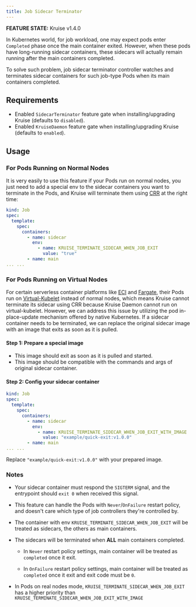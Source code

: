 ```yaml
---
title: Job Sidecar Terminator
---
```


**FEATURE STATE:** Kruise v1.4.0

In Kubernetes world, for job workload, one may expect pods enter `Completed` phase once the main container exited. However, when these pods have long-running sidecar containers, these sidecars will actually remain running after the main containers completed.

To solve such problem, job sidecar terminator controller watches and terminates sidecar containers for such job-type Pods when its main containers completed.

## Requirements

 - Enabled `SidecarTerminator` feature gate when installing/upgrading Kruise (defaults to `disabled`).
 - Enabled `KruiseDaemon` feature gate when installing/upgrading Kruise (defaults to `enabled`).

## Usage

### For Pods Running on Normal Nodes
It is very easily to use this feature if your Pods run on normal nodes, you just need to add a special env to the sidecar containers you want to terminate in the Pods, and Kruise will terminate them using [CRR](containerrecreaterequest.md) at the right time:
```yaml
kind: Job
spec:
  template:
    spec:
      containers:
        - name: sidecar
          env:
            - name: KRUISE_TERMINATE_SIDECAR_WHEN_JOB_EXIT
              value: "true"
        - name: main
... ...
```

### For Pods Running on Virtual Nodes
For certain serverless container platforms like [ECI](https://www.aliyun.com/product/eci) and [Fargate](https://aws.amazon.com/cn/fargate/), their Pods run on [Virtual-Kubelet](https://virtual-kubelet.io/#:~:text=Virtual%20Kubelet%20is%20an%20open,as%20serverless%20cloud%20container%20platforms.) instead of normal nodes, which means Kruise cannot terminate its sidecar using CRR because Kruise Daemon cannot run on virtual-kubelet.
However, we can address this issue by utilizing the pod in-place-update mechanism offered by native Kubernetes. If a sidecar container needs to be terminated, we can replace the original sidecar image with an image that exits as soon as it is pulled.

#### Step 1: Prepare a special image
- This image should exit as soon as it is pulled and started.
- This image should be compatible with the commands and args of original sidecar container.

#### Step 2: Config your sidecar container
```yaml
kind: Job
spec:
  template:
    spec:
      containers:
        - name: sidecar
          env:
            - name: KRUISE_TERMINATE_SIDECAR_WHEN_JOB_EXIT_WITH_IMAGE
              value: "example/quick-exit:v1.0.0"
        - name: main
... ...
```
Replace `"example/quick-exit:v1.0.0"` with your prepared image.

### Notes

- Your sidecar container must respond the `SIGTERM` signal, and the entrypoint should `exit 0` when received this signal.

- This feature can handle the Pods with `Never`/`OnFailure` restart policy, and doesn't care which type of job controllers they're controlled by.

- The container with env `KRUISE_TERMINATE_SIDECAR_WHEN_JOB_EXIT` will be treated as sidecars, the others as main containers.

- The sidecars will be terminated when **ALL** main containers completed.

  - In `Never` restart policy settings, main container will be treated as `completed` once it exit.

  - In `OnFailure` restart policy settings, main container will be treated as `completed` once it exit and exit code must be `0`. 
 
- In Pods on real nodes mode, `KRUISE_TERMINATE_SIDECAR_WHEN_JOB_EXIT` has a higher priority than `KRUISE_TERMINATE_SIDECAR_WHEN_JOB_EXIT_WITH_IMAGE`